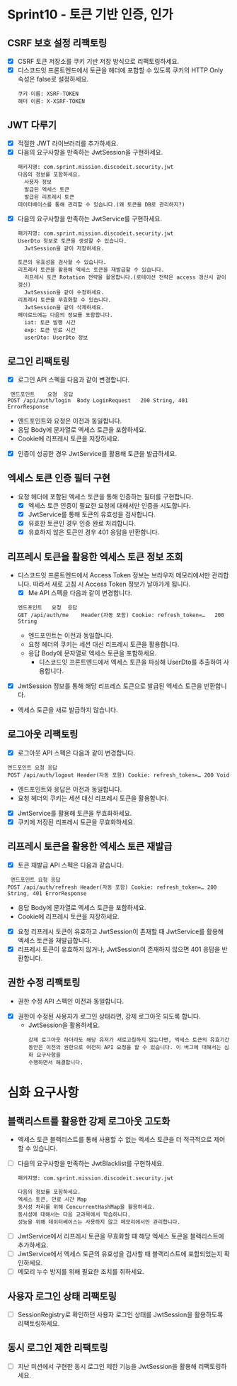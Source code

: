 # Sprint10 - 토큰 기반 인증, 인가

## CSRF 보호 설정 리팩토링

- [x] CSRF 토큰 저장소를 쿠키 기반 저장 방식으로 리팩토링하세요.
- [x] 디스코드잇 프론트엔드에서 토큰을 헤더에 포함할 수 있도록 쿠키의 HTTP Only 속성은 false로 설정하세요.
    ~~~text
    쿠키 이름: XSRF-TOKEN
    헤더 이름: X-XSRF-TOKEN
    ~~~

## JWT 다루기

- [x] 적절한 JWT 라이브러리를 추가하세요.
- [x] 다음의 요구사항을 만족하는 JwtSession을 구현하세요.
    ~~~text
    패키지명: com.sprint.mission.discodeit.security.jwt
    다음의 정보를 포함하세요.
      사용자 정보
      발급된 엑세스 토큰
      발급된 리프레시 토큰
    데이터베이스를 통해 관리할 수 있습니다.(왜 토큰을 DB로 관리하지?)
    ~~~
- [x] 다음의 요구사항을 만족하는 JwtService를 구현하세요.
    ~~~text
    패키지명: com.sprint.mission.discodeit.security.jwt
    UserDto 정보로 토큰을 생성할 수 있습니다.
      JwtSession을 같이 저장하세요.
  
    토큰의 유효성을 검사할 수 있습니다.
    리프레시 토큰을 활용해 엑세스 토큰을 재발급할 수 있습니다.
      리프레시 토큰 Rotation 전략을 활용합니다.(로테이션 전략은 access 갱신시 같이 갱신)
      JwtSession을 같이 수정하세요.
    리프레시 토큰을 무효화할 수 있습니다.
      JwtSession을 같이 삭제하세요.
    페이로드에는 다음의 정보를 포함합니다.
      iat: 토큰 발행 시간
      exp: 토큰 만료 시간
      userDto: UserDto 정보
    ~~~

## 로그인 리팩토링

- [x]  로그인 API 스펙을 다음과 같이 변경합니다.
  ~~~text
   엔드포인트	요청	응답
  POST /api/auth/login	Body LoginRequest	200 String, 401 ErrorResponse
  ~~~
- 엔드포인트와 요청은 이전과 동일합니다.
- 응답 Body에 문자열로 엑세스 토큰을 포함하세요.
- Cookie에 리프레시 토큰을 저장하세요.
- [x]  인증이 성공한 경우 JwtService를 활용해 토큰을 발급하세요.

## 엑세스 토큰 인증 필터 구현

- 요청 헤더에 포함된 엑세스 토큰을 통해 인증하는 필터를 구현합니다.
    - [x] 엑세스 토큰 인증이 필요한 요청에 대해서만 인증을 시도합니다.
    - [x] JwtService를 통해 토큰의 유효성을 검사합니다.
    - [x] 유효한 토큰인 경우 인증 완료 처리합니다.
    - [x] 유효하지 않은 토큰인 경우 401 응답을 반환합니다.

## 리프레시 토큰을 활용한 엑세스 토큰 정보 조회

- 디스코드잇 프론트엔드에서 Access Token 정보는 브라우저 메모리에서만 관리합니다. 따라서 새로 고침 시 Access Token 정보가 날아가게 됩니다.
    - [x]  Me API 스펙을 다음과 같이 변경합니다.
    ~~~text
    엔드포인트	요청	응답
    GET /api/auth/me	Header(자동 포함) Cookie: refresh_token=…	200 String
    ~~~
    - 엔드포인트는 이전과 동일합니다.
    - 요청 헤더의 쿠키는 세션 대신 리프레시 토큰을 활용합니다.
    - 응답 Body에 문자열로 엑세스 토큰을 포함하세요.
        - 디스코드잇 프론트엔드에서 엑세스 토큰을 파싱해 UserDto를 추출하여 사용합니다.

- [x] JwtSession 정보를 통해 해당 리프레스 토큰으로 발급된 엑세스 토큰을 반환합니다.
- 엑세스 토큰을 새로 발급하지 않습니다.

## 로그아웃 리팩토링

- [x]  로그아웃 API 스펙은 다음과 같이 변경합니다.

  ~~~text
  엔드포인트 요청 응답
  POST /api/auth/logout Header(자동 포함) Cookie: refresh_token=… 200 Void
  ~~~

- 엔드포인트와 응답은 이전과 동일합니다.
- 요청 헤더의 쿠키는 세션 대신 리프레시 토큰을 활용합니다.
- [x]  JwtService를 활용해 토큰을 무효화하세요.
- [x]  쿠키에 저장된 리프레시 토큰을 무효화하세요.

## 리프레시 토큰을 활용한 엑세스 토큰 재발급

- [x]  토큰 재발급 API 스펙은 다음과 같습니다.

  ~~~text
   엔드포인트 요청 응답
  POST /api/auth/refresh Header(자동 포함) Cookie: refresh_token=… 200 String, 401 ErrorResponse
  ~~~

- 응답 Body에 문자열로 엑세스 토큰을 포함하세요.
- Cookie에 리프레시 토큰을 저장하세요.
- [x]  요청 리프레시 토큰이 유효하고 JwtSession이 존재할 때 JwtService를 활용해 엑세스 토큰을 재발급합니다.
- [x]  리프레시 토큰이 유효하지 않거나, JwtSession이 존재하지 않으면 401 응답을 반환합니다.

## 권한 수정 리팩토링

- 권한 수정 API 스펙인 이전과 동일합니다.
- [x] 권한이 수정된 사용자가 로그인 상태라면, 강제 로그아웃 되도록 합니다.
    - JwtSession을 활용하세요.
      ~~~text
      강제 로그아웃 하더라도 해당 유저가 새로고침하지 않는다면, 엑세스 토큰의 유효기간 동안은 이전의 권한으로 여전히 API 요청을 할 수 있습니다. 이 버그에 대해서는 심화 요구사항을
      수행하면서 해결합니다.
      ~~~

# 심화 요구사항

## 블랙리스트를 활용한 강제 로그아웃 고도화

- 엑세스 토큰 블랙리스트를 통해 사용할 수 없는 엑세스 토큰을 더 적극적으로 제어할 수 있습니다.
- [ ] 다음의 요구사항을 만족하는 JwtBlacklist를 구현하세요.
  ~~~text
  패키지명: com.sprint.mission.discodeit.security.jwt
  
  다음의 정보를 포함하세요.
  엑세스 토큰, 만료 시간 Map
  동시성 처리를 위해 ConcurrentHashMap을 활용하세요.
  동시성에 대해서는 다음 교과목에서 학습하니다.
  성능을 위해 데이터베이스는 사용하지 않고 메모리에서만 관리합니다.
  ~~~
- [ ] JwtService에서 리프레시 토큰을 무효화할 때 해당 엑세스 토큰을 블랙리스트에 추가하세요.
- [ ] JwtService에서 엑세스 토큰의 유효성을 검사할 때 블랙리스트에 포함되었는지 확인하세요.
- [ ] 메모리 누수 방지를 위해 필요한 조치를 취하세요.

## 사용자 로그인 상태 리팩토링

- [ ] SessionRegistry로 확인하던 사용자 로그인 상태를 JwtSession을 활용하도록 리팩토링하세요.

## 동시 로그인 제한 리팩토링

- [ ] 지난 미션에서 구현한 동시 로그인 제한 기능을 JwtSession을 활용해 리팩토링하세요.